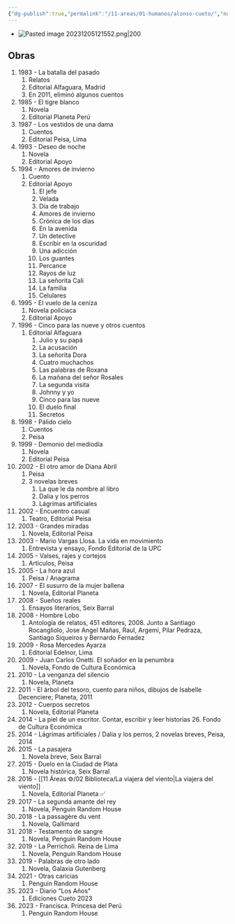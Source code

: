 ```yaml
---
{"dg-publish":true,"permalink":"/11-areas/01-humanos/alonso-cueto/","noteIcon":""}
---
```


- ![Pasted image 20231205121552.png|200](/img/user/10%20Entrada%20%F0%9F%9B%92/%F0%9F%92%BE%20Adjuntos/Pasted%20image%2020231205121552.png)
## Obras
1. 1983 - La batalla del pasado
	1. Relatos
	2. Editorial Alfaguara, Madrid
	3. En 2011, eliminó algunos cuentos​
2. 1985 - El tigre blanco
	1. Novela
	2. Editorial Planeta Perú
4. 1987 - Los vestidos de una dama
	1. Cuentos
	2. Editorial Peisa, Lima
5. 1993 - Deseo de noche
	1. Novela
	2. Editorial Apoyo
6. 1994 - Amores de invierno
	1. Cuento
	2. Editorial Apoyo
		1. El jefe
		2. Velada
		3. Día de trabajo
		4. Amores de invierno
		5. Crónica de los días
		6. En la avenida
		7. Un detective
		8. Escribir en la oscuridad
		9. Una adicción
		10. Los guantes
		11. Percance
		12. Rayos de luz
		13. La señorita Cali
		14. La familia 
		15. Celulares
7. 1995 - El vuelo de la ceniza
	1. Novela policiaca
	2. Editorial Apoyo
8. 1996 - Cinco para las nueve y otros cuentos
	1. Editorial Alfaguara
		1. Julio y su papá
		2. La acusación
		3. La señorita Dora
		4. Cuatro muchachos
		5. Las palabras de Roxana
		6. La mañana del señor Rosales
		7. La segunda visita
		8. Johnny y yo
		9. Cinco para las nueve
		10. El duelo final 
		11. Secretos
9. 1998 - Pálido cielo
	1. Cuentos
	2. Peisa
10. 1999 - Demonio del mediodía
	1. Novela
	2. Editorial Peisa
11. 2002 - El otro amor de Diana Abril
	1. Peisa
	2. 3 novelas breves
		1. La que le da nombre al libro
		2. Dalia y los perros
		3. Lágrimas artificiales
12. 2002 - Encuentro casual
	1. Teatro, Editorial Peisa
13. 2003 - Grandes miradas
	1. Novela, Editorial Peisa
14. 2003 - Mario Vargas Llosa. La vida en movimiento
	1. Entrevista y ensayo, Fondo Editorial de la UPC
15. 2005 - Valses, rajes y cortejos
	1. Artículos, Peisa
16. 2005 - La hora azul
	1. Peisa / Anagrama
17. 2007 - El susurro de la mujer ballena
	1. Novela, Editorial Planeta
18. 2008 - Sueños reales
	1. Ensayos literarios, Seix Barral
19. 2008 - Hombre Lobo
	1. Antología de relatos, 451 editores, 2008. Junto a Santiago Rocangliolo, Jose Angel Mañas, Raul, Argemi, Pilar Pedraza, Santiago Siqueiros y Bernardo Fernadez​
20. 2009 - Rosa Mercedes Ayarza
	1. Editorial Edelnor, Lima
21. 2009 - Juan Carlos Onetti. El soñador en la penumbra
	1. Novela, Fondo de Cultura Económica
22. 2010 - La venganza del silencio
	1. Novela, Planeta
23. 2011 - El árbol del tesoro, cuento para niños, dibujos de Isabelle Decenciere; Planeta, 2011
24. 2012 - Cuerpos secretos
	1. Novela, Editorial Planeta
25. 2014 - La piel de un escritor. Contar, escribir y leer historias
	26. Fondo de Cultura Económica
26. 2014 - Lágrimas artificiales / Dalia y los perros, 2 novelas breves, Peisa, 2014
27. 2015 - La pasajera
	1. Novela breve, Seix Barral
28. 2015 - Duelo en la Ciudad de Plata
	1. Novela histórica, Seix Barral
29. 2016 - [[11 Áreas ⚙/02 Biblioteca/La viajera del viento\|La viajera del viento]] 
	1. Novela, Editorial Planeta ✅
30. 2017 - La segunda amante del rey
	1. Novela, Penguin Random House
31. 2018 - La passagère du vent 
	1. Novela, Gallimard
32. 2018 - Testamento de sangre
	1. Novela, Penguin Random House
33. 2019 - La Perricholi. Reina de Lima
	1. Novela, Penguin Random House
34. 2019 - Palabras de otro lado
	1. Novela, Galaxia Gutenberg
35. 2021 - Otras caricias
	1. Penguin Random House
36. 2023 - Diario "Los Años" 
	1. Ediciones Cueto 2023
37. 2023 - Francisca. Princesa del Perú 
	1. Penguin Random House